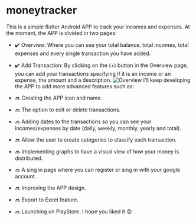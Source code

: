 # moneytracker
This is a simple flutter Android APP to track your incomes and expenses.
At the moment, the APP is divided in two pages:
  - ✔️ Overview: Where you can see your total balance, total incomes, total expenses and every single transaction you have added.
  - ✔️ Add Transaction: By clicking on the (+) button in the Overview page, you can add your transactions specifying if it is an income or an expense, the amount and a description.
![Overview](https://github.com/user-attachments/assets/3fc7b550-5057-41e6-ab9c-677a306088c6)
I'll keep developing the APP to add more advanced features such as:

  - 🔜  Creating the APP icon and name.
  - 🔜  The option to edit or delete transactions.
  - 🔜  Adding dates to the transactions so you can see your incomes/expenses by date (daily, weekly, monthly, yearly and total).
  - 🔜  Allow the user to create categories to classify each transaction.
  - 🔜  Implementing graphs to have a visual view of how your money is distributed.
  - 🔜  A sing in page where you can register or sing in with your google account.
  - 🔜  Improving the APP design.
  - 🔜  Export to Excel feature.
  - 🔜  Launching on PlayStore.
I hope you liked it 😊
